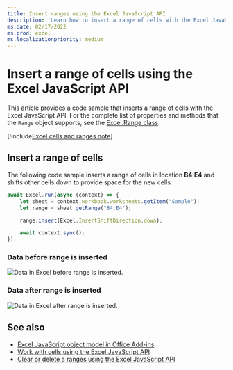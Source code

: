 ```yaml
---
title: Insert ranges using the Excel JavaScript API
description: 'Learn how to insert a range of cells with the Excel JavaScript API.'
ms.date: 02/17/2022
ms.prod: excel
ms.localizationpriority: medium
---
```


# Insert a range of cells using the Excel JavaScript API

This article provides a code sample that inserts a range of cells with the Excel JavaScript API. For the complete list of properties and methods that the `Range` object supports, see the [Excel.Range class](/javascript/api/excel/excel.range).

[!include[Excel cells and ranges note](../includes/note-excel-cells-and-ranges.md)]

## Insert a range of cells

The following code sample inserts a range of cells in location **B4:E4** and shifts other cells down to provide space for the new cells.

```js
await Excel.run(async (context) => {
    let sheet = context.workbook.worksheets.getItem("Sample");
    let range = sheet.getRange("B4:E4");

    range.insert(Excel.InsertShiftDirection.down);

    await context.sync();
});
```

### Data before range is inserted

![Data in Excel before range is inserted.](../images/excel-ranges-start.png)

### Data after range is inserted

![Data in Excel after range is inserted.](../images/excel-ranges-after-insert.png)

## See also

- [Excel JavaScript object model in Office Add-ins](excel-add-ins-core-concepts.md)
- [Work with cells using the Excel JavaScript API](excel-add-ins-cells.md)
- [Clear or delete a ranges using the Excel JavaScript API](excel-add-ins-ranges-clear-delete.md)

